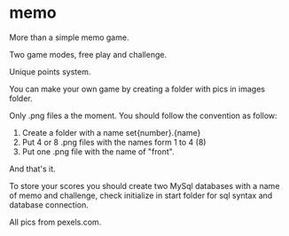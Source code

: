 # memo
More than a simple memo game.

Two game modes, free play and challenge. 

Unique points system. 

You can make your own game by creating a folder with pics in images folder. 

Only .png files a the moment. You should follow the convention as follow:

1. Create a folder with a name set{number}.{name}
2. Put 4 or 8 .png files with the names form 1 to 4 (8)
3. Put one .png file with the name of "front".

And that's it.

To store your scores you should create two MySql databases with a name of memo and challenge, check initialize in start folder for sql syntax and database connection.

All pics from pexels.com.
